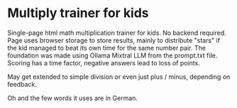 # Multiply trainer for kids
Single-page html math multiplication trainer for kids. No backend required. Page uses browser storage to store results, mainly to distribute "stars" if the kid managed to beat its own time for the same number pair. The foundation was made using Ollama Mixtral LLM from the prompt.txt file. Scoring has a time factor, negative answers lead to loss of points.

May get extended to simple division or even just plus / minus, depending on feedback.

Oh and the few words it uses are in German.

